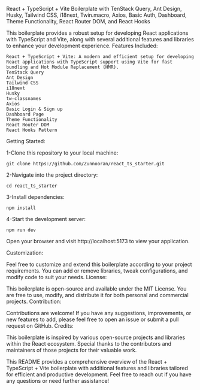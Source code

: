 React + TypeScript + Vite Boilerplate with TenStack Query, Ant Design, Husky, Tailwind CSS, i18next, Twin.macro, Axios,
Basic Auth, Dashboard, Theme Functionality, React Router DOM, and React Hooks

This boilerplate provides a robust setup for developing React applications with TypeScript and Vite, along with several
additional features and libraries to enhance your development experience. Features Included:

    React + TypeScript + Vite: A modern and efficient setup for developing React applications with TypeScript support using Vite for fast bundling and Hot Module Replacement (HMR).
    TenStack Query
    Ant Design
    Tailwind CSS
    i18next
    Husky
    tw-classnames
    Axios
    Basic Login & Sign up
    Dashboard Page
    Theme Functionality
    React Router DOM
    React Hooks Pattern

Getting Started:

1-Clone this repository to your local machine:

    git clone https://github.com/Zunnooran/react_ts_starter.git

2-Navigate into the project directory:

    cd react_ts_starter

3-Install dependencies:

    npm install

4-Start the development server:

    npm run dev

Open your browser and visit http://localhost:5173 to view your application.

Customization:

Feel free to customize and extend this boilerplate according to your project requirements. You can add or remove
libraries, tweak configurations, and modify code to suit your needs. License:

This boilerplate is open-source and available under the MIT License. You are free to use, modify, and distribute it for
both personal and commercial projects. Contribution:

Contributions are welcome! If you have any suggestions, improvements, or new features to add, please feel free to open
an issue or submit a pull request on GitHub. Credits:

This boilerplate is inspired by various open-source projects and libraries within the React ecosystem. Special thanks to
the contributors and maintainers of those projects for their valuable work.

This README provides a comprehensive overview of the React + TypeScript + Vite boilerplate with additional features and
libraries tailored for efficient and productive development. Feel free to reach out if you have any questions or need
further assistance!
